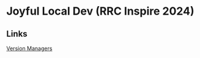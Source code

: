 # Joyful Local Dev (RRC Inspire 2024)

## Links
[Version Managers](https://github.com/bernardoduarte/awesome-version-managers)